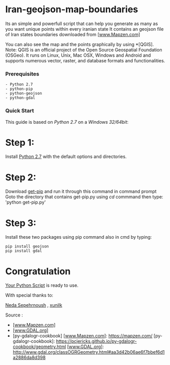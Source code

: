 # Iran-geojson-map-boundaries
Its an simple and powerfull script that can help you generate as many as you want unique points within every iranian state
It contains an geojson file of Iran states boundaries downloaded from [www.Mapzen.com]

You can also see the map and the points graphically by using *[QGIS].
Note: QGIS is an official project of the Open Source Geospatial Foundation (OSGeo). It runs on Linux, Unix, Mac OSX, Windows and Android and supports numerous vector, raster, and database formats and functionalities.

### Prerequisites

	- Python 2.7
	- python-pip 
	- python-geojson
	- python-gdal

### Quick Start
This guide is based on *Python 2.7* on a *Windows 32/64bit*:

# Step 1:
Install  [Python 2.7] with the default options and directories.

# Step 2:
Download [get-pip] and run it through this command in command prompt
Goto the directory that contains get-pip.py using *cd* commmand then type:
 'python get-pip.py'

# Step 3:
Install these two packages using pip command also in cmd by typing:
 
	pip install geojson
	pip install gdal
# Congratulation
[Your Python Script] is ready to use.

 [Your Python Script]: <https://github.com/ssepehrnoush/Iran-geojson-map-boundaries/blob/master/random_tiles.py>
 [ir_states_boundaries_coordinates.geojson]: <https://github.com/ssepehrnoush/Iran-geojson-map-boundaries/blob/master/ir_states_boundaries_coordinates.geojson>
 [get-pip]: <https://github.com/ssepehrnoush/Iran-geojson-map-boundaries/blob/master/get-pip.py>
 [Python 2.7]: <https://www.python.org/ftp/python/2.7.8/python-2.7.8.msi>

With special thanks to:

[Neda Sepehrnoush] , [xunilk]

[xunilk]: <http://gis.stackexchange.com/users/45066/xunilk>
[Neda Sepehrnoush]: <https://github.com/sepehrnoush>
Source :
 - [www.Mapzen.com]
 - [www.GDAL.org]
 - [py-gdalogr-cookbook]
[www.Mapzen.com]: <https://mapzen.com/>
[py-gdalogr-cookbook]: <https://pcjericks.github.io/py-gdalogr-cookbook/geometry.html>
[www.GDAL.org]: <http://www.gdal.org/classOGRGeometry.html#aa3d42b06ae6f7bbef6d1a2886da8d398>
